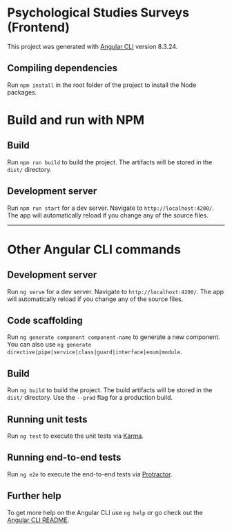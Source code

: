 # Psychological Studies Surveys (Frontend)

This project was generated with [Angular CLI](https://github.com/angular/angular-cli) version 8.3.24.

## Compiling dependencies

Run `npm install` in the root folder of the project to install the Node packages.

# Build and run with NPM

## Build

Run `npm run build` to build the project. The artifacts will be stored in the `dist/` directory.

## Development server

Run `npm run start` for a dev server. Navigate to `http://localhost:4200/`. The app will automatically reload if you change any of the source files.

___

# Other Angular CLI commands

## Development server

Run `ng serve` for a dev server. Navigate to `http://localhost:4200/`. The app will automatically reload if you change any of the source files.

## Code scaffolding

Run `ng generate component component-name` to generate a new component. You can also use `ng generate directive|pipe|service|class|guard|interface|enum|module`.

## Build

Run `ng build` to build the project. The build artifacts will be stored in the `dist/` directory. Use the `--prod` flag for a production build.

## Running unit tests

Run `ng test` to execute the unit tests via [Karma](https://karma-runner.github.io).

## Running end-to-end tests

Run `ng e2e` to execute the end-to-end tests via [Protractor](http://www.protractortest.org/).

## Further help

To get more help on the Angular CLI use `ng help` or go check out the [Angular CLI README](https://github.com/angular/angular-cli/blob/master/README.md).
